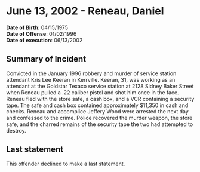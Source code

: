 # June 13, 2002 - Reneau, Daniel

**Date of Birth**: 04/15/1975<br/>
**Date of Offense**: 01/02/1996<br/>
**Date of execution**: 06/13/2002<br/>

## Summary of Incident
Convicted in the January 1996 robbery and murder of service station attendant Kris Lee Keeran in Kerrville. Keeran, 31, was working as an attendant at the Goldstar Texaco service station at 2128 Sidney Baker Street when Reneau pulled a .22 caliber pistol and shot him once in the face. Reneau fled with the store safe, a cash box, and a VCR containing a security tape. The safe and cash box contained approximately $11,350 in cash and checks. Reneau and accomplice Jeffery Wood were arrested the next day and confessed to the crime. Police recovered the murder weapon, the store safe, and the charred remains of the security tape the two had attempted to destroy.

## Last statement
This offender declined to make a last statement.